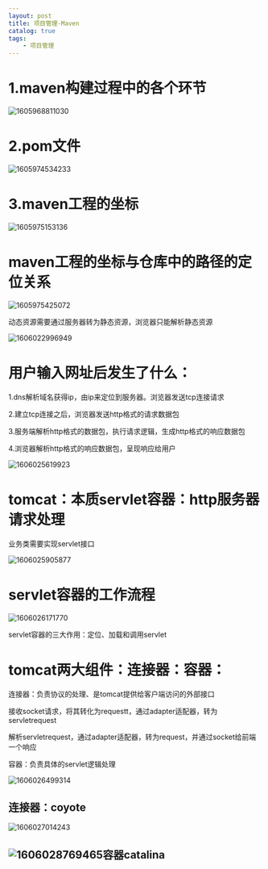 ```yaml
---
layout: post
title: 项目管理-Maven
catalog: true
tags:
    - 项目管理
---
```

# 1.maven构建过程中的各个环节

![1605968811030](https://gitee.com/chrisxyq/picgo/raw/master/img/1605968811030.png)

# 2.pom文件

![1605974534233](https://gitee.com/chrisxyq/picgo/raw/master/img/1605974534233.png)

# 3.maven工程的坐标

![1605975153136](https://gitee.com/chrisxyq/picgo/raw/master/img/1605975153136.png)

# maven工程的坐标与仓库中的路径的定位关系

![1605975425072](https://gitee.com/chrisxyq/picgo/raw/master/img/1605975425072.png)

动态资源需要通过服务器转为静态资源，浏览器只能解析静态资源

![1606022996949](https://gitee.com/chrisxyq/picgo/raw/master/img/1606022996949.png)

# 用户输入网址后发生了什么：

1.dns解析域名获得ip，由ip来定位到服务器。浏览器发送tcp连接请求

2.建立tcp连接之后，浏览器发送http格式的请求数据包

3.服务端解析http格式的数据包，执行请求逻辑，生成http格式的响应数据包

4.浏览器解析http格式的响应数据包，呈现响应给用户

![1606025619923](https://gitee.com/chrisxyq/picgo/raw/master/img/1606025619923.png)

# tomcat：本质servlet容器：http服务器请求处理

业务类需要实现servlet接口

![1606025905877](https://gitee.com/chrisxyq/picgo/raw/master/img/1606025905877.png)

# servlet容器的工作流程

![1606026171770](https://gitee.com/chrisxyq/picgo/raw/master/img/1606026171770.png)

servlet容器的三大作用：定位、加载和调用servlet

# tomcat两大组件：连接器：容器：

连接器：负责协议的处理、是tomcat提供给客户端访问的外部接口

接收socket请求，将其转化为requestt，通过adapter适配器，转为servletrequest

解析servletrequest，通过adapter适配器，转为request，并通过socket给前端一个响应

容器：负责具体的servlet逻辑处理

![1606026499314](https://gitee.com/chrisxyq/picgo/raw/master/img/1606026499314.png)

## 连接器：coyote

![1606027014243](https://gitee.com/chrisxyq/picgo/raw/master/img/1606027014243.png)

## ![1606028769465](https://gitee.com/chrisxyq/picgo/raw/master/img/1606028769465.png)容器catalina

